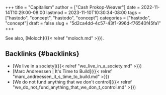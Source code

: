 +++
title = "Capitalism"
author = ["Cash Prokop-Weaver"]
date = 2022-11-14T10:29:00-08:00
lastmod = 2023-11-10T10:30:34-08:00
tags = ["hastodo", "concept", "hastodo", "concept"]
categories = ["hastodo", "concept"]
draft = false
slug = "5d2ca4dd-4c57-43f1-996d-f76540f45fa1"
+++

See also, [Moloch]({{< relref "moloch.md" >}}).


## Backlinks {#backlinks}

-   [We live in a society]({{< relref "we_live_in_a_society.md" >}})
-   [Marc Andreessen | It's Time to Build]({{< relref "marc_andreessen_it_s_time_to_build.md" >}})
-   [We do not fund anything that we don't control]({{< relref "we_do_not_fund_anything_that_we_don_t_control.md" >}})

